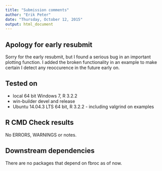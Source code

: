 ```yaml
---
title: "Submission comments"
author: "Erik Peter"
date: "Thursday, October 12, 2015"
output: html_document
---
```



## Apology for early resubmit

Sorry for the early resubmit, but I found a serious bug in an important plotting function. I added
the broken functionality in an example to make certain I detect any reoccurence in the future early
on.

## Tested on
* local 64 bit Windows 7, R 3.2.2
* win-builder devel and release
* Ubuntu 14.04.3 LTS 64 bit, R 3.2.2 - including valgrind on examples

## R CMD Check results
No ERRORS, WARNINGS or notes.

## Downstream dependencies

There are no packages that depend on fbroc as of now.
